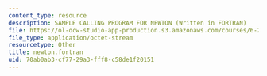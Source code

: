 ```yaml
---
content_type: resource
description: SAMPLE CALLING PROGRAM FOR NEWTON (Written in FORTRAN)
file: https://ol-ocw-studio-app-production.s3.amazonaws.com/courses/6-252j-nonlinear-programming-spring-2003/70ab0ab3cf7729a3fff8c58de1f20151_newton.fortran
file_type: application/octet-stream
resourcetype: Other
title: newton.fortran
uid: 70ab0ab3-cf77-29a3-fff8-c58de1f20151
---
```

